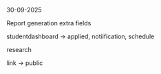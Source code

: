 30-09-2025

Report generation
extra fields

studentdashboard -> applied, notiification, schedule


research

link -> public